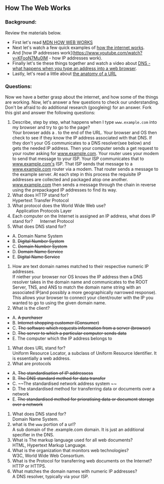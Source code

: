 ## How The Web Works

### Background:

Review the materials below.

* First let's read [MDN HOW WEB WORKS](https://developer.mozilla.org/en-US/Learn/Common_questions/How_does_the_Internet_work)
* Next let's watch a few quick examples of [how the internet works](https://www.youtube.com/watch?v=7_LPdttKXPc).
* And [how IP addresses work](https://www.youtube.com/watch?v=KFooN7Mu0IM   - how IP addresses work).
* Finally let's tie these things together and watch a video about [DNS - what happens when you type an address into a web browser](https://www.youtube.com/watch?v=72snZctFFtA).
* Lastly, let's read a little about [the anatomy of a URL](https://doepud.co.uk/blog/anatomy-of-a-url)

### Questions:

Now we have a better grasp about the internet, and how some of the things are working. Now, let's answer a few questions to check our understanding. Don't be afraid to do additional research (googleing) for an answer. Fork this gist and answer the following questions:

1. Describe, step by step, what happens when I type `www.example.com` into my browser and try to go to the page?  
    Your browser adds a . to the end of the URL. Your browser and OS then check to see if they know the IP address associated with that DNS. If they don't your OS communicates to a DNS resolver(see below) and gets the needed IP address. Then your computer sends a get request to your router asking for www.example.com. Your router uses your modem to send that message to your ISP. Your ISP communicates that to www.example.com's ISP. That ISP sends that message to a www.example.com router via a modem. That router sends a message to the example server. At each step in this process the requisite IP addresses are collected and packaged atop one another. www.example.com then sends a message through the chain in reverse using the prepackaged IP addresses to find its way.  
1.  What does HTTP stand for?  
    Hypertext Transfer Protocol  
1. 	What protocol does the World Wide Web use?  
    Application Protocols Layer  
1. 	Each computer on the Internet is assigned an IP address, what does IP stand for?  
    Internet Protocol  
1. 	What does DNS stand for?  
  * A. Domain Name System
  * B. ~~Digital Number System~~
  * C. ~~Domain Number System~~
  * D. ~~Domain Name Service~~
  * E. ~~Digital Name Service~~
1. 	How are text domain names matched to their respective numeric IP addresses.  
   If niether your browser nor OS knows the IP address then a DNS resolver takes in the domain name and communicates to the ROOT Server, TNS, and ANS to match the domain name string with an associated IP(and possibly a more geographically narrowed response). This allows your browser to connect your client/router with the IP you wanted to go to using the given domain name.  
1. 	What is the client?
  * A. ~~A purchaser~~
  * B. ~~Internet shopping customer (Consumer)~~
  * C. ~~The software which requests information from a server (browser)~~
  * D. ~~The server to which a particular computer sends data~~
  * E. The computer which the IP address belongs to
1. 	What does URL stand for?  
    Uniform Resource Locator, a subclass of Uniform Resource Identifier. It is essentially a web address.  
1. 	What are protocols 
 * A. ~~The standardisation of IP addressess~~
 * B. ~~The DNS standard method for data transfer~~
 * C.	~~The standardised network address system ~~
 * D.	The standardised method for transferring data or documents over a network
 * E.	~~The standardised method for prioratising data or document storage over a network~~
1. What does DNS stand for?  
    Domain Name System.  
1. what is the `www` portion of a url?  
    A sub domain of the .example.com domain. It is just an additional specifier in the DNS.  
1. What is The markup language used for all web documents?  
    HTML, Hypertext Markup Language.  
1. What is the organization that monitors web technologies?  
    W3C, World Wide Web Consortium.  
1. What is the Protocol for transferring web documents on the Internet?  
    HTTP or HTTPS.  
1. What matches the domain names with numeric IP addresses?  
    A DNS resolver, typically via your ISP.  





